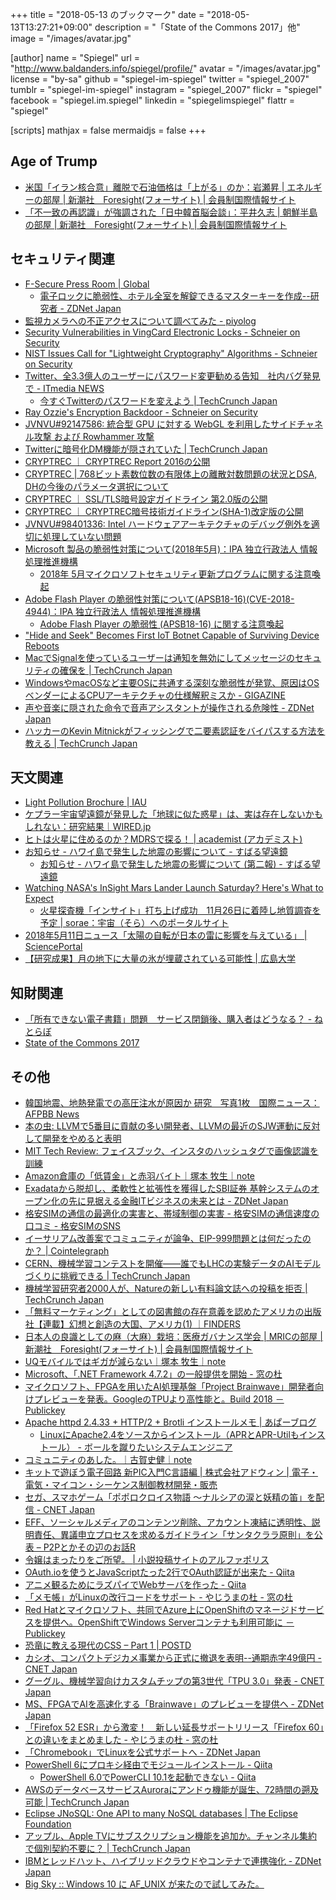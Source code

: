 +++
title = "2018-05-13 のブックマーク"
date =  "2018-05-13T13:27:21+09:00"
description = "「State of the Commons 2017」他"
image = "/images/avatar.jpg"

[author]
name      = "Spiegel"
url       = "http://www.baldanders.info/spiegel/profile/"
avatar    = "/images/avatar.jpg"
license   = "by-sa"
github    = "spiegel-im-spiegel"
twitter   = "spiegel_2007"
tumblr    = "spiegel-im-spiegel"
instagram = "spiegel_2007"
flickr    = "spiegel"
facebook  = "spiegel.im.spiegel"
linkedin  = "spiegelimspiegel"
flattr    = "spiegel"

[scripts]
  mathjax = false
  mermaidjs = false
+++

## Age of Trump

- [米国「イラン核合意」離脱で石油価格は「上がる」のか：岩瀬昇 | エネルギーの部屋 | 新潮社　Foresight(フォーサイト) | 会員制国際情報サイト](http://www.fsight.jp/articles/-/43677)
- [「不一致の再認識」が強調された「日中韓首脳会談」：平井久志 | 朝鮮半島の部屋 | 新潮社　Foresight(フォーサイト) | 会員制国際情報サイト](http://www.fsight.jp/articles/-/43686)

## セキュリティ関連

- [F-Secure Press Room | Global](https://press.f-secure.com/2018/04/25/f-secure-researchers-master-keys-to-hotels-can-be-created-out-of-thin-air/)
    - [電子ロックに脆弱性、ホテル全室を解錠できるマスターキーを作成--研究者 - ZDNet Japan](https://japan.zdnet.com/article/35118385/)
- [監視カメラへの不正アクセスについて調べてみた - piyolog](http://d.hatena.ne.jp/Kango/20180428/1524936297)
- [Security Vulnerabilities in VingCard Electronic Locks - Schneier on Security](https://www.schneier.com/blog/archives/2018/04/security_vulner_14.html)
- [NIST Issues Call for "Lightweight Cryptography" Algorithms - Schneier on Security](https://www.schneier.com/blog/archives/2018/05/nist_issues_cal.html)
- [Twitter、全3.3億人のユーザーにパスワード変更勧める告知　社内バグ発見で - ITmedia NEWS](http://www.itmedia.co.jp/news/articles/1805/04/news015.html)
    - [今すぐTwitterのパスワードを変えよう  |  TechCrunch Japan](https://jp.techcrunch.com/2018/05/04/2018-05-03-twitter-password-bug/)
- [Ray Ozzie's Encryption Backdoor - Schneier on Security](https://www.schneier.com/blog/archives/2018/05/ray_ozzies_encr.html)
- [JVNVU#92147586: 統合型 GPU に対する WebGL を利用したサイドチャネル攻撃 および Rowhammer 攻撃](https://jvn.jp/vu/JVNVU92147586/)
- [Twitterに暗号化DM機能が隠されていた  |  TechCrunch Japan](https://jp.techcrunch.com/2018/05/08/2018-05-07-encrypted-dms/)
- [CRYPTREC ｜ CRYPTREC Report 2016の公開](http://www.cryptrec.go.jp/topics/cryptrec_20170630_c16report.html)
- [CRYPTREC | 768ビット素数位数の有限体上の離散対数問題の状況とDSA, DHの今後のパラメータ選択について](http://www.cryptrec.go.jp/topics/cryptrec-er-0001-2017.html)
- [CRYPTREC ｜ SSL/TLS暗号設定ガイドライン 第2.0版の公開](http://www.cryptrec.go.jp/topics/cryptrec_20180508_gl_3001_2.0.html)
- [CRYPTREC ｜ CRYPTREC暗号技術ガイドライン(SHA-1)改定版の公開](http://www.cryptrec.go.jp/topics/cryptrec_20180427_eval_gl_2001_2013r1.html)
- [JVNVU#98401336: Intel ハードウェアアーキテクチャのデバッグ例外を適切に処理していない問題](https://jvn.jp/vu/JVNVU98401336/)
- [Microsoft 製品の脆弱性対策について(2018年5月)：IPA 独立行政法人 情報処理推進機構](https://www.ipa.go.jp/security/ciadr/vul/20180509-ms.html)
    - [2018年 5月マイクロソフトセキュリティ更新プログラムに関する注意喚起](https://www.jpcert.or.jp/at/2018/at180021.html)
- [Adobe Flash Player の脆弱性対策について(APSB18-16)(CVE-2018-4944)：IPA 独立行政法人 情報処理推進機構](https://www.ipa.go.jp/security/ciadr/vul/20180509-adobeflashplayer.html)
    - [Adobe Flash Player の脆弱性 (APSB18-16) に関する注意喚起](https://www.jpcert.or.jp/at/2018/at180020.html)
- ["Hide and Seek" Becomes First IoT Botnet Capable of Surviving Device Reboots](https://www.bleepingcomputer.com/news/security/hide-and-seek-becomes-first-iot-botnet-capable-of-surviving-device-reboots/)
- [MacでSignalを使っているユーザーは通知を無効にしてメッセージのセキュリティの確保を  |  TechCrunch Japan](https://jp.techcrunch.com/2018/05/10/2018-05-09-signal-mac-how-to-turn-off-notifications/)
- [WindowsやmacOSなど主要OSに共通する深刻な脆弱性が発覚、原因はOSベンダーによるCPUアーキテクチャの仕様解釈ミスか - GIGAZINE](https://gigazine.net/news/20180511-intel-kernel-ring-vulnerability/)
- [声や音楽に隠された命令で音声アシスタントが操作される危険性 - ZDNet Japan](https://japan.zdnet.com/article/35118982/)
- [ハッカーのKevin Mitnickがフィッシングで二要素認証をバイパスする方法を教える  |  TechCrunch Japan](https://jp.techcrunch.com/2018/05/11/2018-05-10-hacker-kevin-mitnick-shows-how-to-bypass-2fa/)

## 天文関連

- [Light Pollution Brochure | IAU](https://www.iau.org/public/images/detail/light-pollution-brochure/)
- [ケプラー宇宙望遠鏡が発見した「地球に似た惑星」は、実は存在しないかもしれない：研究結果｜WIRED.jp](https://wired.jp/2018/04/29/evaporating-exoplanets/)
- [ヒトは火星に住めるのか？MDRSで探る！ | academist (アカデミスト)](https://academist-cf.com/projects/62)
- [お知らせ - ハワイ島で発生した地震の影響について - すばる望遠鏡](https://www.subarutelescope.org/Announce/2018/05/05/j_index.html)
    - [お知らせ - ハワイ島で発生した地震の影響について (第二報) - すばる望遠鏡](https://www.subarutelescope.org/Announce/2018/05/08/j_index.html)
- [Watching NASA's InSight Mars Lander Launch Saturday? Here's What to Expect](https://www.space.com/40497-insight-mars-lander-launch-what-to-expect.html)
    - [火星探査機「インサイト」打ち上げ成功　11月26日に着陸し地質調査を予定 | sorae：宇宙（そら）へのポータルサイト](https://sorae.info/030201/2018_05_06_insight.html)
- [2018年5月11日ニュース「太陽の自転が日本の雷に影響を与えている」 | SciencePortal](https://scienceportal.jst.go.jp/news/newsflash_review/newsflash/2018/05/20180511_01.html)
- [【研究成果】月の地下に大量の氷が埋蔵されている可能性 | 広島大学](https://www.hiroshima-u.ac.jp/news/45236)

## 知財関連

- [「所有できない電子書籍」問題　サービス閉鎖後、購入者はどうなる？ - ねとらぼ](http://nlab.itmedia.co.jp/nl/articles/1805/01/news073.html)
- [State of the Commons 2017](https://stateof.creativecommons.org/)

## その他

- [韓国地震、地熱発電での高圧注水が原因か 研究　写真1枚　国際ニュース：AFPBB News](http://www.afpbb.com/articles/-/3172908)
- [本の虫: LLVMで5番目に貢献の多い開発者、LLVMの最近のSJW運動に反対して開発をやめると表明](https://cpplover.blogspot.jp/2018/05/llvm5llvmsjw.html?m=1)
- [MIT Tech Review: フェイスブック、インスタのハッシュタグで画像認識を訓練](https://www.technologyreview.jp/nl/your-sunset-photos-might-have-helped-improve-facebooks-ai/)
- [Amazon倉庫の「低賃金」と赤羽バイト｜塚本 牧生｜note](https://note.mu/tsukamoto/n/ne48202be588e)
- [Exadataから脱却し、柔軟性と拡張性を獲得したSBI証券 基幹システムのオープン化の先に見据える金融ITビジネスの未来とは - ZDNet Japan](https://japan.zdnet.com/extra/dellemc_201804/35117551/)
- [格安SIMの通信の最適化の実害と、帯域制御の実害 - 格安SIMの通信速度の口コミ - 格安SIMのSNS](https://kakuyasu-sim.jp/sns/kuchikomis/topic/8355)
- [イーサリアム改善案でコミュニティが論争、EIP-999問題とは何だったのか？ | Cointelegraph](https://jp.cointelegraph.com/news/eip-999-why-a-vote-to-release-parity-locked-funds-evoked-so-much-controversy)
- [CERN、機械学習コンテストを開催――誰でもLHCの実験データのAIモデルづくりに挑戦できる  |  TechCrunch Japan](https://jp.techcrunch.com/2018/05/05/2018-05-04-particle-physics-gets-the-machine-learning-treatment-as-collider-data-multiplies/)
- [機械学習研究者2000人が、Natureの新しい有料論文誌への投稿を拒否  |  TechCrunch Japan](https://jp.techcrunch.com/2018/05/03/2018-05-01-thousands-of-academics-spurn-natures-new-paid-access-machine-learning-journal/)
- [「無料マーケティング」としての図書館の存在意義を認めたアメリカの出版社【連載】幻想と創造の大国、アメリカ(1) ｜FINDERS](https://finders.me/articles.php?id=149)
- [日本人の良識としての麻（大麻）栽培：医療ガバナンス学会 | MRICの部屋 | 新潮社　Foresight(フォーサイト) | 会員制国際情報サイト](http://www.fsight.jp/articles/-/43663)
- [UQモバイルではギガが減らない｜塚本 牧生｜note](https://note.mu/tsukamoto/n/n08981840a030)
- [Microsoft、「.NET Framework 4.7.2」の一般提供を開始 - 窓の杜](https://forest.watch.impress.co.jp/docs/news/1120305.html)
- [マイクロソフト、FPGAを用いたAI処理基盤「Project Brainwave」開発者向けプレビューを発表。GoogleのTPUより高性能と。Build 2018 － Publickey](https://www.publickey1.jp/blog/18/fpgaaiproject_brainwavegoogletpubuild_2018.html)
- [Apache httpd 2.4.33 + HTTP/2 + Brotli インストールメモ | あぱーブログ](https://blog.apar.jp/linux/9730/)
    - [LinuxにApache2.4をソースからインストール（APRとAPR-Utilもインストール） - ボールを蹴りたいシステムエンジニア](http://toriaezu-engineer.hatenablog.com/entry/2017/01/10/225059)
- [コミュニティのあした。｜古賀史健｜note](https://note.mu/fumiken/n/nc18c986f10b4)
- [キットで遊ぼう電子回路 新PIC入門C言語編 | 株式会社アドウィン | 電子・電気・マイコン・シーケンス制御教材開発・販売](https://www.adwin.com/product/ECB-900T.html)
- [セガ、スマホゲーム「ポポロクロイス物語 ～ナルシアの涙と妖精の笛」を配信 - CNET Japan](https://japan.cnet.com/article/35118831/)
- [EFF、ソーシャルメディアのコンテンツ削除、アカウント凍結に透明性、説明責任、異議申立プロセスを求めるガイドライン「サンタクララ原則」を公表 – P2Pとかその辺のお話R](http://p2ptk.org/freedom-of-speech/915)
- [令嬢はまったりをご所望。 | 小説投稿サイトのアルファポリス](https://www.alphapolis.co.jp/novel/94131096/797099378)
- [OAuth.ioを使うとJavaScriptたった2行でOAuth認証が出来た - Qiita](https://qiita.com/leafia78/items/abbdd5ffe3850d3a004b)
- [アニメ観るためにラズパイでWebサーバを作った - Qiita](https://qiita.com/hxbdy625/items/48bb3cd56417bbbf8cc5)
- [「メモ帳」がLinuxの改行コードをサポート - やじうまの杜 - 窓の杜](https://forest.watch.impress.co.jp/docs/serial/yajiuma/1120764.html)
- [Red Hatとマイクロソフト、共同でAzure上にOpenShiftのマネージドサービスを提供へ。OpenShiftでWindows Serverコンテナも利用可能に － Publickey](https://www.publickey1.jp/blog/18/red_hatazureopenshiftopenshiftwindows_server.html)
- [恐竜に教える現代のCSS – Part 1 | POSTD](https://postd.cc/actualize-networkmodern-css-explained-for-dinosaurs/)
- [カシオ、コンパクトデジカメ事業から正式に撤退を表明--通期赤字49億円 - CNET Japan](https://japan.cnet.com/article/35118899/)
- [グーグル、機械学習向けカスタムチップの第3世代「TPU 3.0」発表 - CNET Japan](https://japan.cnet.com/article/35118846/)
- [MS、FPGAでAIを高速化する「Brainwave」のプレビューを提供へ - ZDNet Japan](https://japan.zdnet.com/article/35118787/)
- [「Firefox 52 ESR」から激変！　新しい延長サポートリリース「Firefox 60」との違いをまとめました - やじうまの杜 - 窓の杜](https://forest.watch.impress.co.jp/docs/serial/yajiuma/1121187.html)
- [「Chromebook」でLinuxを公式サポートへ - ZDNet Japan](https://japan.zdnet.com/article/35118979/)
- [PowerShell 6にプロキシ経由でモジュールインストール - Qiita](https://qiita.com/tsukamoto/items/eb74bf6ef887b01eaa01)
    - [PowerShell 6.0でPowerCLI 10.1を起動できない - Qiita](https://qiita.com/tsukamoto/items/5f148f758ac060092260)
- [AWSのデータベースサービスAuroraにアンドゥ機能が誕生、72時間の遡及可能  |  TechCrunch Japan](https://jp.techcrunch.com/2018/05/11/2018-05-10-aws-launches-an-undo-feature-for-its-aurora-database-service/)
- [Eclipse JNoSQL: One API to many NoSQL databases  | The Eclipse Foundation](https://www.eclipse.org/community/eclipse_newsletter/2018/april/jnosql.php)
- [アップル、Apple TVにサブスクリプション機能を追加か。チャンネル集約で個別契約不要に？  |  TechCrunch Japan](https://jp.techcrunch.com/2018/05/10/engadget-apple-tv/)
- [IBMとレッドハット、ハイブリッドクラウドやコンテナで連携強化 - ZDNet Japan](https://japan.zdnet.com/article/35118972/)
- [Big Sky :: Windows 10 に AF_UNIX が来たので試してみた。](https://mattn.kaoriya.net/software/lang/c/20180513001637.htm)

